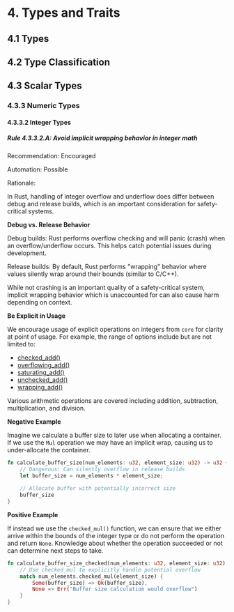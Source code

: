# 4. Types and Traits

## 4.1 Types

## 4.2 Type Classification

## 4.3 Scalar Types

### 4.3.3 Numeric Types

#### 4.3.3.2 Integer Types

##### Rule 4.3.3.2.A: Avoid implicit wrapping behavior in integer math

Recommendation: Encouraged

Automation: Possible

Rationale:

In Rust, handling of integer overflow and underflow does differ between debug and release builds, which is an important consideration for safety-critical systems.

**Debug vs. Release Behavior**

Debug builds: Rust performs overflow checking and will panic (crash) when an overflow/underflow occurs. This helps catch potential issues during development.

Release builds: By default, Rust performs "wrapping" behavior where values silently wrap around their bounds (similar to C/C++).

While not crashing is an important quality of a safety-critical system, implicit wrapping behavior which is unaccounted for can also cause harm depending on context.

**Be Explicit in Usage**

We encourage usage of explicit operations on integers from `core` for clarity at point of usage. For example, the range of options include but are not limited to:

* [checked_add()](https://doc.rust-lang.org/std/primitive.u32.html#method.checked_add)
* [overflowing_add()](https://doc.rust-lang.org/std/primitive.u32.html#method.overflowing_add)
* [saturating_add()](https://doc.rust-lang.org/std/primitive.u32.html#method.saturating_add)
* [unchecked_add()](https://doc.rust-lang.org/std/primitive.u32.html#method.unchecked_add)
* [wrapping_add()](https://doc.rust-lang.org/std/primitive.u32.html#method.wrapping_add)

Various arithmetic operations are covered including addition, subtraction, multiplication, and division.

**Negative Example**

Imagine we calculate a buffer size to later use when allocating a container. If we use the `Mul` operation we may have an implicit wrap, causing us to under-allocate the container.

```rust
fn calculate_buffer_size(num_elements: u32, element_size: u32) -> u32 {
    // Dangerous: Can silently overflow in release builds
    let buffer_size = num_elements * element_size;
    
    // Allocate buffer with potentially incorrect size
    buffer_size
}
```

**Positive Example**

If instead we use the `checked_mul()` function, we can ensure that we either arrive within the bounds of the integer type or do not perform the operation and return `None`. Knowledge about whether the operation succeeded or not can determine next steps to take.

```rust
fn calculate_buffer_size_checked(num_elements: u32, element_size: u32) -> Result<u32, &'static str> {
    // Use checked_mul to explicitly handle potential overflow
    match num_elements.checked_mul(element_size) {
        Some(buffer_size) => Ok(buffer_size),
        None => Err("Buffer size calculation would overflow")
    }
}
```
